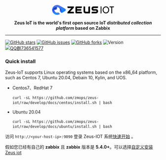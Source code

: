 <p align="center">
<img src="docs/images/zeus-iot-logo.png" alt="banner" width="200px">
</p>

<p align="center">
<b>Zeus IoT is the world's first open source IoT <i>distributed collection platform</i> based on Zabbix</b>
</p>

----

[![GitHub stars](https://img.shields.io/github/stars/zmops/zeus-iot.svg?label=Stars&logo=github)](https://github.com/zmops/zeus-iot)
[![GitHub issues](https://img.shields.io/github/issues/zmops/zeus-iot?label=Issuess&logo=github)](https://github.com/zmops/zeus-iot)
[![GitHub forks](https://img.shields.io/github/forks/zmops/zeus-iot?label=Forks&logo=github)](https://github.com/zmops/zeus-iot)
![Version](https://img.shields.io/badge/version-1.0.0--RELEASE-brightgreen)
[![QQ群736541577](https://img.shields.io/badge/QQ群-736541577-brightgreen)](https://qm.qq.com/cgi-bin/qm/qr?k=CcWBdkXjkgt99bBu5d_-1TeS36DhCkU4&jump_from=webapi)

### Quick install

Zeus-IoT supports Linux operating systems based on the x86_64 platform, such as Centos 7, Ubuntu 20.04, Debain 10, Kylin, and UOS.

- Centos7、RedHat 7

  ```shell
  curl -sL https://github.com/zmops/zeus-iot/raw/develop/docs/centos/install.sh | bash
  ```

- Ubuntu 20.04

  ```shell
  curl -sL https://github.com/zmops/zeus-iot/raw/develop/docs/ubuntu/install.sh | bash
  ```

访问 `http://<your-host-ip>:9090` 登录 Zeus-IOT 系统[快速开始](./docs/quick-start.rst) 。

假如您已经有自己的 **zabbix** 且 **zabbix** 版本是 **5.4.0+**。可以选择[自定义安装 Zeus iot](./docs/README.md)

